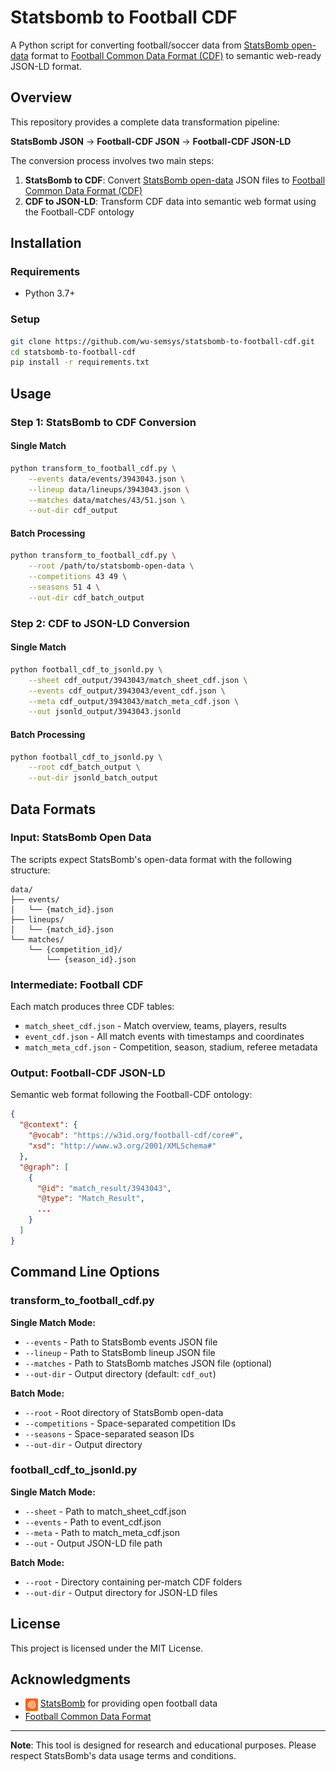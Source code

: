 # Statsbomb to Football CDF

A Python script for converting football/soccer data from [StatsBomb open-data](https://github.com/statsbomb/open-data) format to [Football Common Data Format (CDF)](https://doi.org/10.48550/arXiv.2505.15820) to semantic web-ready JSON-LD format.

## Overview

This repository provides a complete data transformation pipeline:

**StatsBomb JSON** → **Football-CDF JSON** → **Football-CDF JSON-LD**

The conversion process involves two main steps:
1. **StatsBomb to CDF**: Convert [StatsBomb open-data](https://github.com/statsbomb/open-data) JSON files to [Football Common Data Format (CDF)](https://doi.org/10.48550/arXiv.2505.15820)
2. **CDF to JSON-LD**: Transform CDF data into semantic web format using the Football-CDF ontology

## Installation

### Requirements

- Python 3.7+

### Setup

```bash
git clone https://github.com/wu-semsys/statsbomb-to-football-cdf.git
cd statsbomb-to-football-cdf
pip install -r requirements.txt
```

## Usage

### Step 1: StatsBomb to CDF Conversion

#### Single Match
```bash
python transform_to_football_cdf.py \
    --events data/events/3943043.json \
    --lineup data/lineups/3943043.json \
    --matches data/matches/43/51.json \
    --out-dir cdf_output
```

#### Batch Processing
```bash
python transform_to_football_cdf.py \
    --root /path/to/statsbomb-open-data \
    --competitions 43 49 \
    --seasons 51 4 \
    --out-dir cdf_batch_output
```

### Step 2: CDF to JSON-LD Conversion

#### Single Match
```bash
python football_cdf_to_jsonld.py \
    --sheet cdf_output/3943043/match_sheet_cdf.json \
    --events cdf_output/3943043/event_cdf.json \
    --meta cdf_output/3943043/match_meta_cdf.json \
    --out jsonld_output/3943043.jsonld
```

#### Batch Processing
```bash
python football_cdf_to_jsonld.py \
    --root cdf_batch_output \
    --out-dir jsonld_batch_output
```

## Data Formats

### Input: StatsBomb Open Data
The scripts expect StatsBomb's open-data format with the following structure:
```
data/
├── events/
│   └── {match_id}.json
├── lineups/
│   └── {match_id}.json
└── matches/
    └── {competition_id}/
        └── {season_id}.json
```

### Intermediate: Football CDF
Each match produces three CDF tables:
- `match_sheet_cdf.json` - Match overview, teams, players, results
- `event_cdf.json` - All match events with timestamps and coordinates
- `match_meta_cdf.json` - Competition, season, stadium, referee metadata

### Output: Football-CDF JSON-LD
Semantic web format following the Football-CDF ontology:
```json
{
  "@context": {
    "@vocab": "https://w3id.org/football-cdf/core#",
    "xsd": "http://www.w3.org/2001/XMLSchema#"
  },
  "@graph": [
    {
      "@id": "match_result/3943043",
      "@type": "Match_Result",
      ...
    }
  ]
}
```

## Command Line Options

### transform_to_football_cdf.py

**Single Match Mode:**
- `--events` - Path to StatsBomb events JSON file
- `--lineup` - Path to StatsBomb lineup JSON file  
- `--matches` - Path to StatsBomb matches JSON file (optional)
- `--out-dir` - Output directory (default: `cdf_out`)

**Batch Mode:**
- `--root` - Root directory of StatsBomb open-data
- `--competitions` - Space-separated competition IDs
- `--seasons` - Space-separated season IDs  
- `--out-dir` - Output directory

### football_cdf_to_jsonld.py

**Single Match Mode:**
- `--sheet` - Path to match_sheet_cdf.json
- `--events` - Path to event_cdf.json
- `--meta` - Path to match_meta_cdf.json
- `--out` - Output JSON-LD file path

**Batch Mode:**
- `--root` - Directory containing per-match CDF folders
- `--out-dir` - Output directory for JSON-LD files

## License

This project is licensed under the MIT License.

## Acknowledgments

- <img src="images/statsbomb_icon.svg" alt="StatsBomb Icon" width="20" style="vertical-align:middle;"/> [StatsBomb](https://statsbomb.com/) for providing open football data
- [Football Common Data Format](https://doi.org/10.48550/arXiv.2505.15820)


---

**Note**: This tool is designed for research and educational purposes. Please respect StatsBomb's data usage terms and conditions.
